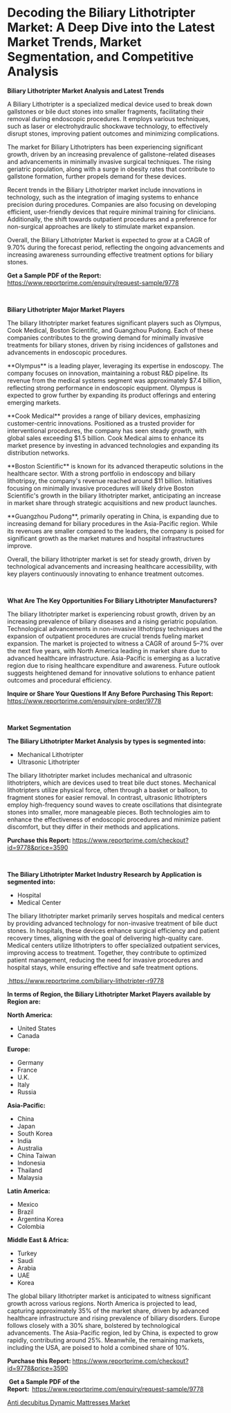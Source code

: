 <p><h1>Decoding the Biliary Lithotripter Market: A Deep Dive into the Latest Market Trends, Market Segmentation, and Competitive Analysis</h1></p><p><strong>Biliary Lithotripter Market Analysis and Latest Trends</strong></p>
<p><p>A Biliary Lithotripter is a specialized medical device used to break down gallstones or bile duct stones into smaller fragments, facilitating their removal during endoscopic procedures. It employs various techniques, such as laser or electrohydraulic shockwave technology, to effectively disrupt stones, improving patient outcomes and minimizing complications. </p><p>The market for Biliary Lithotripters has been experiencing significant growth, driven by an increasing prevalence of gallstone-related diseases and advancements in minimally invasive surgical techniques. The rising geriatric population, along with a surge in obesity rates that contribute to gallstone formation, further propels demand for these devices. </p><p>Recent trends in the Biliary Lithotripter market include innovations in technology, such as the integration of imaging systems to enhance precision during procedures. Companies are also focusing on developing efficient, user-friendly devices that require minimal training for clinicians. Additionally, the shift towards outpatient procedures and a preference for non-surgical approaches are likely to stimulate market expansion. </p><p>Overall, the Biliary Lithotripter Market is expected to grow at a CAGR of 9.70% during the forecast period, reflecting the ongoing advancements and increasing awareness surrounding effective treatment options for biliary stones.</p></p>
<p><strong>Get a Sample PDF of the Report:&nbsp;</strong> <a href="https://www.reportprime.com/enquiry/request-sample/9778?utm_campaign=3363&utm_medium=2&utm_source=Github&utm_content=ia&utm_term=20032025&utm_id=biliary-lithotripter">https://www.reportprime.com/enquiry/request-sample/9778</a></p>
<p>&nbsp;</p>
<p><strong>Biliary Lithotripter Major Market Players</strong></p>
<p><p>The biliary lithotripter market features significant players such as Olympus, Cook Medical, Boston Scientific, and Guangzhou Pudong. Each of these companies contributes to the growing demand for minimally invasive treatments for biliary stones, driven by rising incidences of gallstones and advancements in endoscopic procedures.</p><p>**Olympus** is a leading player, leveraging its expertise in endoscopy. The company focuses on innovation, maintaining a robust R&D pipeline. Its revenue from the medical systems segment was approximately $7.4 billion, reflecting strong performance in endoscopic equipment. Olympus is expected to grow further by expanding its product offerings and entering emerging markets.</p><p>**Cook Medical** provides a range of biliary devices, emphasizing customer-centric innovations. Positioned as a trusted provider for interventional procedures, the company has seen steady growth, with global sales exceeding $1.5 billion. Cook Medical aims to enhance its market presence by investing in advanced technologies and expanding its distribution networks.</p><p>**Boston Scientific** is known for its advanced therapeutic solutions in the healthcare sector. With a strong portfolio in endoscopy and biliary lithotripsy, the company's revenue reached around $11 billion. Initiatives focusing on minimally invasive procedures will likely drive Boston Scientific's growth in the biliary lithotripter market, anticipating an increase in market share through strategic acquisitions and new product launches.</p><p>**Guangzhou Pudong**, primarily operating in China, is expanding due to increasing demand for biliary procedures in the Asia-Pacific region. While its revenues are smaller compared to the leaders, the company is poised for significant growth as the market matures and hospital infrastructures improve.</p><p>Overall, the biliary lithotripter market is set for steady growth, driven by technological advancements and increasing healthcare accessibility, with key players continuously innovating to enhance treatment outcomes.</p></p>
<p>&nbsp;</p>
<p><strong>What Are The Key Opportunities For Biliary Lithotripter Manufacturers?</strong></p>
<p><p>The biliary lithotripter market is experiencing robust growth, driven by an increasing prevalence of biliary diseases and a rising geriatric population. Technological advancements in non-invasive lithotripsy techniques and the expansion of outpatient procedures are crucial trends fueling market expansion. The market is projected to witness a CAGR of around 5–7% over the next five years, with North America leading in market share due to advanced healthcare infrastructure. Asia-Pacific is emerging as a lucrative region due to rising healthcare expenditure and awareness. Future outlook suggests heightened demand for innovative solutions to enhance patient outcomes and procedural efficiency.</p></p>
<p><strong>Inquire or Share Your Questions If Any Before Purchasing This Report:</strong> <a href="https://www.reportprime.com/enquiry/pre-order/9778?utm_campaign=3363&utm_medium=2&utm_source=Github&utm_content=ia&utm_term=20032025&utm_id=biliary-lithotripter">https://www.reportprime.com/enquiry/pre-order/9778</a></p>
<p>&nbsp;</p>
<p><strong>Market Segmentation</strong></p>
<p><strong>The Biliary Lithotripter Market Analysis by types is segmented into:</strong></p>
<p><ul><li>Mechanical Lithotripter</li><li>Ultrasonic Lithotripter</li></ul></p>
<p><p>The biliary lithotripter market includes mechanical and ultrasonic lithotripters, which are devices used to treat bile duct stones. Mechanical lithotripters utilize physical force, often through a basket or balloon, to fragment stones for easier removal. In contrast, ultrasonic lithotripters employ high-frequency sound waves to create oscillations that disintegrate stones into smaller, more manageable pieces. Both technologies aim to enhance the effectiveness of endoscopic procedures and minimize patient discomfort, but they differ in their methods and applications.</p></p>
<p><strong>Purchase this Report:&nbsp;</strong><a href="https://www.reportprime.com/checkout?id=9778&price=3590&utm_campaign=3363&utm_medium=2&utm_source=Github&utm_content=ia&utm_term=20032025&utm_id=biliary-lithotripter">https://www.reportprime.com/checkout?id=9778&price=3590</a></p>
<p>&nbsp;</p>
<p><strong>The Biliary Lithotripter Market Industry Research by Application is segmented into:</strong></p>
<p><ul><li>Hospital</li><li>Medical Center</li></ul></p>
<p><p>The biliary lithotripter market primarily serves hospitals and medical centers by providing advanced technology for non-invasive treatment of bile duct stones. In hospitals, these devices enhance surgical efficiency and patient recovery times, aligning with the goal of delivering high-quality care. Medical centers utilize lithotripters to offer specialized outpatient services, improving access to treatment. Together, they contribute to optimized patient management, reducing the need for invasive procedures and hospital stays, while ensuring effective and safe treatment options.</p></p>
<p><a href="https://www.reportprime.com/biliary-lithotripter-r9778?utm_campaign=3363&utm_medium=2&utm_source=Github&utm_content=ia&utm_term=20032025&utm_id=biliary-lithotripter">&nbsp;https://www.reportprime.com/biliary-lithotripter-r9778</a></p>
<p><strong>In terms of Region, the Biliary Lithotripter Market Players available by Region are:</strong></p>
<p>
    <p> <strong> North America: </strong>
        <ul>
            <li>United States</li>
            <li>Canada</li>
        </ul>
        </p> 
    <p> <strong> Europe: </strong>
        <ul>
            <li>Germany</li>
            <li>France</li>
            <li>U.K.</li>
            <li>Italy</li>
            <li>Russia</li>
        </ul>
        </p> 
    <p> <strong> Asia-Pacific: </strong>
        <ul>
            <li>China</li>
            <li>Japan</li>
            <li>South Korea</li>
            <li>India</li>
            <li>Australia</li>
            <li>China Taiwan</li>
            <li>Indonesia</li>
            <li>Thailand</li>
            <li>Malaysia</li>
        </ul>
        </p> 
    <p> <strong> Latin America: </strong>
        <ul>
            <li>Mexico</li>
            <li>Brazil</li>
            <li>Argentina Korea</li>
            <li>Colombia</li>
        </ul>
        </p> 
    <p> <strong> Middle East & Africa: </strong>
        <ul>
            <li>Turkey</li>
            <li>Saudi</li>
            <li>Arabia</li>
            <li>UAE</li>
            <li>Korea</li>
        </ul>
    </p>
    </p>
<p><p>The global biliary lithotripter market is anticipated to witness significant growth across various regions. North America is projected to lead, capturing approximately 35% of the market share, driven by advanced healthcare infrastructure and rising prevalence of biliary disorders. Europe follows closely with a 30% share, bolstered by technological advancements. The Asia-Pacific region, led by China, is expected to grow rapidly, contributing around 25%. Meanwhile, the remaining markets, including the USA, are poised to hold a combined share of 10%.</p></p>
<p><strong>Purchase this Report: </strong><a href="https://www.reportprime.com/checkout?id=9778&price=3590&utm_campaign=3363&utm_medium=2&utm_source=Github&utm_content=ia&utm_term=20032025&utm_id=biliary-lithotripter">https://www.reportprime.com/checkout?id=9778&price=3590</a></p>
<p>&nbsp;<strong>Get a Sample PDF of the Report:&nbsp;&nbsp;</strong><a href="https://www.reportprime.com/enquiry/request-sample/9778?utm_campaign=3363&utm_medium=2&utm_source=Github&utm_content=ia&utm_term=20032025&utm_id=biliary-lithotripter">https://www.reportprime.com/enquiry/request-sample/9778</a></p>
<p><strong></strong></p>
<p><p><a href="https://github.com/casimbrhelck/Market-Research-Report-List-1/blob/main/anti-decubitus-dynamic-mattresses-market.md?utm_campaign=3363&utm_medium=2&utm_source=Github&utm_content=ia&utm_term=20032025&utm_id=biliary-lithotripter">Anti decubitus Dynamic Mattresses Market</a></p></p>